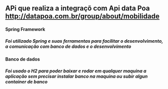 ## APi que realiza a integraçõ com Api data Poa http://datapoa.com.br/group/about/mobilidade

#### Spring Framework
##### Foi utilizado Spring e suas ferramentas para facilitar o desenvolvimento, a comunicação com banco de dados e o desenvolvimento

#### Banco de dados 

##### Foi usado o H2  para poder baixar e rodar em qualquer maquina a aplicação sem precisar  instalar banco na maquina ou subir algun container de banco











